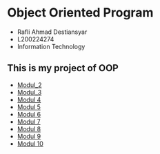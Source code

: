 # Object Oriented Program

- Rafli Ahmad Destiansyar
- L200224274
- Information Technology

## This is my project of OOP <br>
- [Modul_2](https://github.com/RADEST/OOP/tree/main/src/Modul_2) <br>
- [Modul_3](https://github.com/RADEST/OOP/tree/main/src/Modul_3) <br>
- [Modul 4](https://github.com/RADEST/OOP/tree/main/src/Modul_4) <br>
- [Modul 5](https://github.com/RADEST/OOP/tree/main/src/Modul_5) <br>
- [Modul 6](https://github.com/RADEST/OOP/tree/main/src/Modul_6) <br>
- [Modul 7](https://github.com/RADEST/OOP/tree/main/src/Modul_7) <br>
- [Modul 8](https://github.com/RADEST/OOP/tree/main/src/Modul_8) <br>
- [Modul 9](https://github.com/RADEST/OOP/tree/main/src/Modul_9) <br>
- [Modul 10](https://github.com/RADEST/OOP/tree/main/src/Modul_10) <br>
